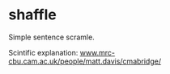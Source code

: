 # shaffle
Simple sentence scramle.

Scintific explanation: www.mrc-cbu.cam.ac.uk/people/matt.davis/cmabridge/
